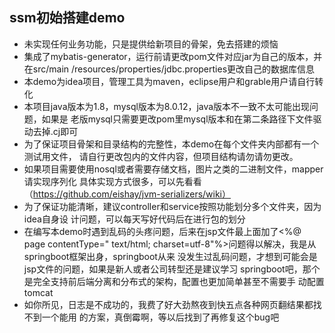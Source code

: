 ## ssm初始搭建demo
- 未实现任何业务功能，只是提供给新项目的骨架，免去搭建的烦恼
- 集成了mybatis-generator，运行前请更改pom文件对应jar为自己的版本，并在src/main
/resources/properties/jdbc.properties更改自己的数据库信息
- 本demo为idea项目，管理工具为maven，eclipse用户和grable用户请自行转化
- 本项目java版本为1.8，mysql版本为8.0.12，java版本不一致不太可能出现问题，如果是
老版mysql只需要更改pom里mysql版本和在第二条路径下文件驱动去掉.cj即可
- 为了保证项目骨架和目录结构的完整性，本demo在每个文件夹内部都有一个测试用文件，
请自行更改包内的文件内容，但项目结构请勿请勿更改。
- 如果项目需要使用nosql或者需要存储文档，图片之类的二进制文件，mapper请实现序列化
具体实现方式很多，可以先看看（https://github.com/eishay/jvm-serializers/wiki）
- 为了保证功能清晰，建议controller和service按照功能划分多个文件夹，因为idea自身设
计问题，可以每天写好代码后在进行包的划分
- 在编写本demo时遇到乱码的头疼问题，后来在jsp文件最上面加了<%@ page contentType="
text/html; charset=utf-8"%>问题得以解决，我是从springboot框架出身，springboot从来
没发生过乱码问题，才想到可能会是jsp文件的问题，如果是新人或者公司转型还是建议学习
springboot吧，那个是完全支持前后端分离和分布式的架构，配置也更加简单甚至不需要手
动配置tomcat
- 如你所见，日志是不成功的，我费了好大劲熬夜到快五点各种网页翻结果都找不到一个能用
的方案，真倒霉啊，等以后找到了再修复这个bug吧